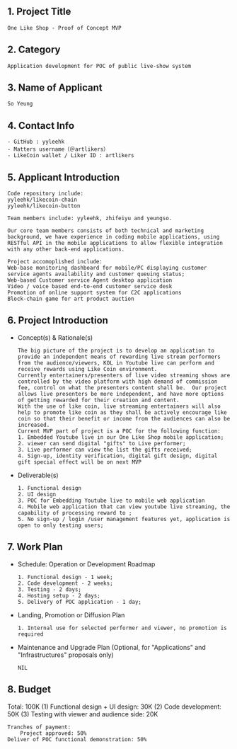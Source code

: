 ## 1. Project Title
    One Like Shop - Proof of Concept MVP
    
## 2. Category 
    Application development for POC of public live-show system
    
## 3. Name of Applicant
    So Yeung

## 4. Contact Info
    - GitHub : yyleehk
    - Matters username（＠artlikers）
    - LikeCoin wallet / Liker ID : artlikers

## 5. Applicant Introduction

	
	Code repository include:
	yyleehk/likecoin-chain
	yyleehk/likecoin-button
	
	Team members include: yyleehk, zhifeiyu and yeungso.
	
	Our core team members consists of both technical and marketing background, we have experience in coding mobile applications, using RESTful API in the mobile applications to allow flexible integration with any other back-end applications.
	
	Project accomoplished include:
	Web-base monitoring dashboard for mobile/PC displaying customer service agents availability and customer queuing status;
	Web-based Customer service Agent desktop application
	Video / voice based end-to-end customer service desk
	Promotion of online support system for C2C applications
	Block-chain game for art product auction
	
	

## 6. Project Introduction


- Concept(s) & Rationale(s)
 
    ```
    The big picture of the project is to develop an application to provide an independent means of rewarding live stream performers from the audience/viewers, KOL in Youtube live can perform and receive rewards using Like Coin environment. 
    Currently entertainers/presenters of live video streaming shows are controlled by the video platform with high demand of commission fee, control on what the presenters content shall be.  Our project allows live presenters be more independent, and have more options of getting rewarded for their creation and content.
    With the use of like coin, live streaming entertainers will also help to promote like coin as they shall be actively encourage like coin so that their benefit or income from the audiences can also be increased.
    Current MVP part of project is a POC for the following function:
    1. Embedded Youtube live in our One Like Shop mobile application;
    2. viewer can send digital "gifts" to Live performer;
    3. Live performer can view the list the gifts received;
    4. Sign-up, identity verification, digital gift design, digital gift special effect will be on next MVP

    ```   
- Deliverable(s)

	```
	1. Functional design
	2. UI design
	3. POC for Embedding Youtube live to mobile web application
	4. Mobile web application that can view youtube live streaming, the capability of processing reward to ;
	5. No sign-up / login /user management features yet, application is open to only testing users;
	``` 

## 7. Work Plan

- Schedule: Operation or Development Roadmap
	```
	1. Functional design - 1 week;
	2. Code development - 2 weeks;
	3. Testing - 2 days;
	4. Hosting setup - 2 days;
	5. Delivery of POC application - 1 day;
	```
    
- Landing, Promotion or Diffusion Plan
	```
	1. Internal use for selected performer and viewer, no promotion is required
	```
    
- Maintenance and Upgrade Plan (Optional, for "Applications" and "Infrastructures" proposals only)
	```
	NIL
	```

## 8. Budget

Total: 100K
    (1) Functional design + UI design: 30K
    (2) Code development: 50K
    (3) Testing with viewer and audience side: 20K
    
    Tranches of payment:
    	Project approved: 50%
	Deliver of POC functional demonstration: 50%
	
	
